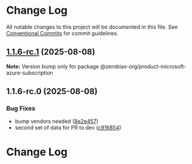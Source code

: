 # Change Log

All notable changes to this project will be documented in this file.
See [Conventional Commits](https://conventionalcommits.org) for commit guidelines.

## [1.1.6-rc.1](https://github.com/zerobias-org/product/compare/@zerobias-org/product-microsoft-azure-subscription@1.1.6-rc.0...@zerobias-org/product-microsoft-azure-subscription@1.1.6-rc.1) (2025-08-08)

**Note:** Version bump only for package @zerobias-org/product-microsoft-azure-subscription





## 1.1.6-rc.0 (2025-08-08)


### Bug Fixes

* bump vendors needed ([8e2e457](https://github.com/zerobias-org/product/commit/8e2e457e0b5d7141a05e8f2c178bc2854f2b7178))
* second set of data for PR to dev ([c916854](https://github.com/zerobias-org/product/commit/c916854bcf229b1c2042ffdea18472d66a061aaf))





# Change Log
